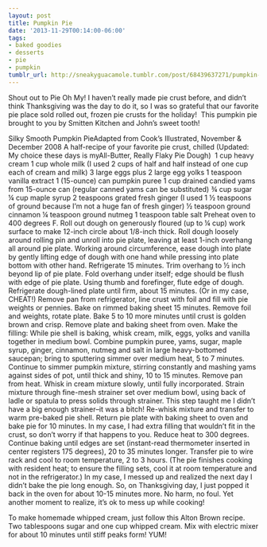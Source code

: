 ```yaml
---
layout: post
title: Pumpkin Pie
date: '2013-11-29T00:14:00-06:00'
tags:
- baked goodies
- desserts
- pie
- pumpkin
tumblr_url: http://sneakyguacamole.tumblr.com/post/68439637271/pumpkin-pie
---
```

Shout out to Pie Oh My! I haven’t really made pie crust before, and didn’t think Thanksgiving was the day to do it, so I was so grateful that our favorite pie place sold rolled out, frozen pie crusts for the holiday! 
This pumpkin pie brought to you by Smitten Kitchen and John’s sweet tooth!

Silky Smooth Pumpkin PieAdapted from Cook’s Illustrated, November & December 2008
A half-recipe of your favorite pie crust, chilled (Updated: My choice these days is myAll-Butter, Really Flaky Pie Dough) 
1 cup heavy cream
1 cup whole milk (I used 2 cups of half and half instead of one cup each of cream and milk)
3 large eggs plus 2 large egg yolks
1 teaspoon vanilla extract
1 (15-ounce) can pumpkin puree
1 cup drained candied yams from 15-ounce can (regular canned yams can be substituted)
¾ cup sugar
¼ cup maple syrup
2 teaspoons grated fresh ginger (I used 1 ½ teaspoons of ground because I’m not a huge fan of fresh ginger)
½ teaspoon ground cinnamon
¼ teaspoon ground nutmeg
1 teaspoon table salt
Preheat oven to 400 degrees F.
Roll out dough on generously floured (up to ¼ cup) work surface to make 12-inch circle about 1/8-inch thick. Roll dough loosely around rolling pin and unroll into pie plate, leaving at least 1-inch overhang all around pie plate. Working around circumference, ease dough into plate by gently lifting edge of dough with one hand while pressing into plate bottom with other hand. Refrigerate 15 minutes. Trim overhang to ½ inch beyond lip of pie plate. Fold overhang under itself; edge should be flush with edge of pie plate. Using thumb and forefinger, flute edge of dough. Refrigerate dough-lined plate until firm, about 15 minutes. (Or in my case, CHEAT!)
Remove pan from refrigerator, line crust with foil and fill with pie weights or pennies. Bake on rimmed baking sheet 15 minutes. Remove foil and weights, rotate plate. Bake 5 to 10 more minutes until crust is golden brown and crisp. Remove plate and baking sheet from oven.
Make the filling: While pie shell is baking, whisk cream, milk, eggs, yolks and vanilla together in medium bowl. Combine pumpkin puree, yams, sugar, maple syrup, ginger, cinnamon, nutmeg and salt in large heavy-bottomed saucepan; bring to sputtering simmer over medium heat, 5 to 7 minutes. Continue to simmer pumpkin mixture, stirring constantly and mashing yams against sides of pot, until thick and shiny, 10 to 15 minutes.
Remove pan from heat. Whisk in cream mixture slowly, until fully incorporated. Strain mixture through fine-mesh strainer set over medium bowl, using back of ladle or spatula to press solids through strainer. This step taught me I didn’t have a big enough strainer–it was a bitch! Re-whisk mixture and transfer to warm pre-baked pie shell. Return pie plate with baking sheet to oven and bake pie for 10 minutes. In my case, I had extra filling that wouldn’t fit in the crust, so don’t worry if that happens to you. Reduce heat to 300 degrees. Continue baking until edges are set (instant-read thermometer inserted in center registers 175 degrees), 20 to 35 minutes longer. Transfer pie to wire rack and cool to room temperature, 2 to 3 hours. (The pie finishes cooking with resident heat; to ensure the filling sets, cool it at room temperature and not in the refrigerator.)
In my case, I messed up and realized the next day I didn’t bake the pie long enough. So, on Thanksgiving day, I just popped it back in the oven for about 10-15 minutes more. No harm, no foul. Yet another moment to realize, it’s ok to mess up while cooking!

To make homemade whipped cream, just follow this Alton Brown recipe. Two tablespoons sugar and one cup whipped cream. Mix with electric mixer for about 10 minutes until stiff peaks form!
YUM!
